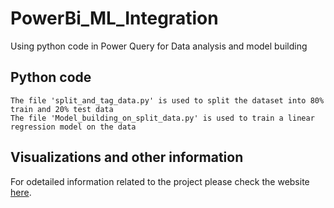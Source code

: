 # PowerBi_ML_Integration
Using python code in Power Query for Data analysis and model building

## Python code
```
The file 'split_and_tag_data.py' is used to split the dataset into 80% train and 20% test data
The file 'Model_building_on_split_data.py' is used to train a linear regression model on the data
```
## Visualizations and other information
For odetailed information related to the project please check the website [here](http://<yet_to_be_added>.com/).
